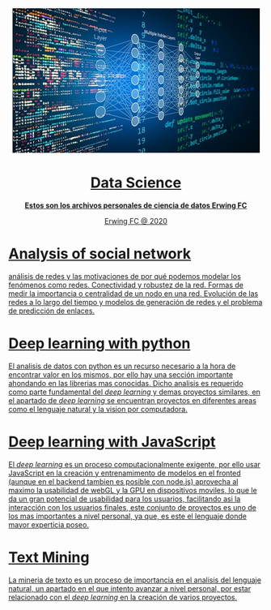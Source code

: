 <div align="center">
  <a target="_blank" href="https://www.linkedin.com/in/erwing-forero-castro-586781133">
    <img src="logo.jpg" alt="Data Science">
</div>

<div align="center">

# Data Science

**Estos son los archivos personales de ciencia de datos Erwing FC**

Erwing FC @ 2020
</div>

# Analysis of social network 

análisis de redes y las motivaciones de por qué podemos modelar los fenómenos como redes. Conectividad y robustez de la red. Formas de medir la importancia o centralidad de un nodo en una red. Evolución de las redes a lo largo del tiempo y  modelos de generación de redes y el problema de predicción de enlaces.

# Deep learning with python

El analisis de datos con python es un recurso necesario a la hora de encontrar valor en los mismos, por ello hay una sección importante ahondando en las librerias mas conocidas. Dicho analisis es requerido como parte fundamental del *deep learning* y demas proyectos similares, en el apartado de *deep learning* se encuentran proyectos en diferentes areas como el lenguaje natural y la vision por computadora.

# Deep learning with JavaScript

El *deep learning* es un proceso computacionalmente exigente, por ello usar JavaScript en la creación y entrenamimento de modelos en el fronted (aunque en el backend tambien es posible con node.js) aprovecha al maximo la usabilidad de webGL y la GPU en dispositivos moviles, lo que le da un gran potencial de usabilidad para los usuarios, facilitando asi la interacción con los usuarios finales, este conjunto de proyectos es uno de los mas importantes a nivel personal, ya que, es este el lenguaje donde mayor experticia poseo.

# Text Mining 

La mineria de texto es un proceso de importancia en el analisis del lenguaje natural, un apartado en el que intento avanzar a nivel personal, por estar relacionado con el *deep learning* en la creación de varios proyectos.



